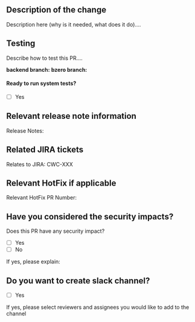 ## Description of the change

Description here (why is it needed, what does it do)....

## Testing

Describe how to test this PR....

**backend branch:** 
**bzero branch:** 

#### Ready to run system tests?

- [ ] Yes

## Relevant release note information

Release Notes:

## Related JIRA tickets

Relates to JIRA: CWC-XXX

## Relevant HotFix if applicable

Relevant HotFix PR Number:

## Have you considered the security impacts?

Does this PR have any security impact?

- [ ] Yes
- [ ] No

If yes, please explain:


## Do you want to create slack channel?
- [ ] Yes

If yes, please select reviewers and assignees you would like to add to the channel
